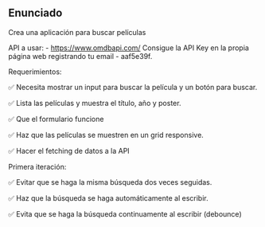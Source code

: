 ## Enunciado

Crea una aplicación para buscar películas

API a usar: - https://www.omdbapi.com/
Consigue la API Key en la propia página web registrando tu email - aaf5e39f.

Requerimientos:

✅ Necesita mostrar un input para buscar la película y un botón para buscar.

✅ Lista las películas y muestra el título, año y poster.

✅ Que el formulario funcione

✅ Haz que las películas se muestren en un grid responsive.

✅ Hacer el fetching de datos a la API

Primera iteración:

✅ Evitar que se haga la misma búsqueda dos veces seguidas.

✅ Haz que la búsqueda se haga automáticamente al escribir.

✅ Evita que se haga la búsqueda continuamente al escribir (debounce)
